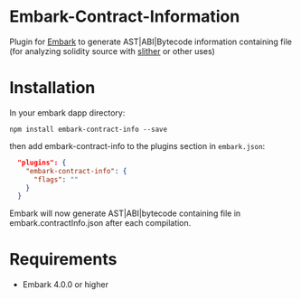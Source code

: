 Embark-Contract-Information
==============================

Plugin for [Embark](https://github.com/embark-framework/embark) to generate AST|ABI|Bytecode information containing file (for analyzing solidity source with [slither](https://github.com/trailofbits/slither) or other uses)

Installation
======

In your embark dapp directory:

```npm install embark-contract-info --save```

then add embark-contract-info to the plugins section in ```embark.json```:

```Json
  "plugins": {
    "embark-contract-info": {
      "flags": ""
    }
  }
```

Embark will now generate AST|ABI|bytecode containing file in embark.contractInfo.json after each compilation.

Requirements
======

- Embark 4.0.0 or higher
